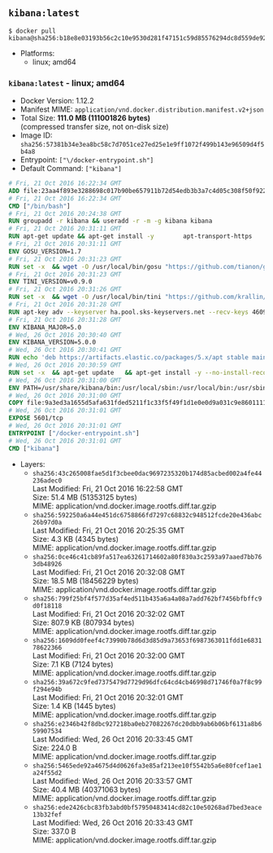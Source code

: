 ## `kibana:latest`

```console
$ docker pull kibana@sha256:b18e8e03193b56c2c10e9530d281f47151c59d85576294dc8d559de92d1bb83c
```

-	Platforms:
	-	linux; amd64

### `kibana:latest` - linux; amd64

-	Docker Version: 1.12.2
-	Manifest MIME: `application/vnd.docker.distribution.manifest.v2+json`
-	Total Size: **111.0 MB (111001826 bytes)**  
	(compressed transfer size, not on-disk size)
-	Image ID: `sha256:57381b34e3ea8bc58c7d7051ce27ed25e1e9ff1072f499b143e96509d4f5b4a8`
-	Entrypoint: `["\/docker-entrypoint.sh"]`
-	Default Command: `["kibana"]`

```dockerfile
# Fri, 21 Oct 2016 16:22:34 GMT
ADD file:23aa4f893e3288698c017b90be657911b72d54edb3b3a7c4d05c308f50f9228f in / 
# Fri, 21 Oct 2016 16:22:34 GMT
CMD ["/bin/bash"]
# Fri, 21 Oct 2016 20:24:38 GMT
RUN groupadd -r kibana && useradd -r -m -g kibana kibana
# Fri, 21 Oct 2016 20:31:11 GMT
RUN apt-get update && apt-get install -y 		apt-transport-https 		ca-certificates 		wget 	--no-install-recommends && rm -rf /var/lib/apt/lists/*
# Fri, 21 Oct 2016 20:31:11 GMT
ENV GOSU_VERSION=1.7
# Fri, 21 Oct 2016 20:31:23 GMT
RUN set -x 	&& wget -O /usr/local/bin/gosu "https://github.com/tianon/gosu/releases/download/$GOSU_VERSION/gosu-$(dpkg --print-architecture)" 	&& wget -O /usr/local/bin/gosu.asc "https://github.com/tianon/gosu/releases/download/$GOSU_VERSION/gosu-$(dpkg --print-architecture).asc" 	&& export GNUPGHOME="$(mktemp -d)" 	&& gpg --keyserver ha.pool.sks-keyservers.net --recv-keys B42F6819007F00F88E364FD4036A9C25BF357DD4 	&& gpg --batch --verify /usr/local/bin/gosu.asc /usr/local/bin/gosu 	&& rm -r "$GNUPGHOME" /usr/local/bin/gosu.asc 	&& chmod +x /usr/local/bin/gosu 	&& gosu nobody true
# Fri, 21 Oct 2016 20:31:23 GMT
ENV TINI_VERSION=v0.9.0
# Fri, 21 Oct 2016 20:31:26 GMT
RUN set -x 	&& wget -O /usr/local/bin/tini "https://github.com/krallin/tini/releases/download/$TINI_VERSION/tini" 	&& wget -O /usr/local/bin/tini.asc "https://github.com/krallin/tini/releases/download/$TINI_VERSION/tini.asc" 	&& export GNUPGHOME="$(mktemp -d)" 	&& gpg --keyserver ha.pool.sks-keyservers.net --recv-keys 6380DC428747F6C393FEACA59A84159D7001A4E5 	&& gpg --batch --verify /usr/local/bin/tini.asc /usr/local/bin/tini 	&& rm -r "$GNUPGHOME" /usr/local/bin/tini.asc 	&& chmod +x /usr/local/bin/tini 	&& tini -h
# Fri, 21 Oct 2016 20:31:28 GMT
RUN apt-key adv --keyserver ha.pool.sks-keyservers.net --recv-keys 46095ACC8548582C1A2699A9D27D666CD88E42B4
# Fri, 21 Oct 2016 20:31:28 GMT
ENV KIBANA_MAJOR=5.0
# Wed, 26 Oct 2016 20:30:40 GMT
ENV KIBANA_VERSION=5.0.0
# Wed, 26 Oct 2016 20:30:41 GMT
RUN echo 'deb https://artifacts.elastic.co/packages/5.x/apt stable main' > /etc/apt/sources.list.d/kibana.list
# Wed, 26 Oct 2016 20:30:59 GMT
RUN set -x 	&& apt-get update 	&& apt-get install -y --no-install-recommends kibana=$KIBANA_VERSION 	&& rm -rf /var/lib/apt/lists/* 		&& sed -ri "s!^(\#\s*)?(server\.host:).*!\2 '0.0.0.0'!" /etc/kibana/kibana.yml 	&& grep -q "^server\.host: '0.0.0.0'\$" /etc/kibana/kibana.yml 		&& sed -ri "s!^(\#\s*)?(elasticsearch\.url:).*!\2 'http://elasticsearch:9200'!" /etc/kibana/kibana.yml 	&& grep -q "^elasticsearch\.url: 'http://elasticsearch:9200'\$" /etc/kibana/kibana.yml
# Wed, 26 Oct 2016 20:31:00 GMT
ENV PATH=/usr/share/kibana/bin:/usr/local/sbin:/usr/local/bin:/usr/sbin:/usr/bin:/sbin:/bin
# Wed, 26 Oct 2016 20:31:00 GMT
COPY file:9a3ed3a1655d5afa631fded5211f1c33f5f49f1d1e0e0d9a031c9e8601111f05 in / 
# Wed, 26 Oct 2016 20:31:01 GMT
EXPOSE 5601/tcp
# Wed, 26 Oct 2016 20:31:01 GMT
ENTRYPOINT ["/docker-entrypoint.sh"]
# Wed, 26 Oct 2016 20:31:01 GMT
CMD ["kibana"]
```

-	Layers:
	-	`sha256:43c265008fae5d1f3cbee0dac9697235320b174d85acbed002a4fe44236adec0`  
		Last Modified: Fri, 21 Oct 2016 16:22:58 GMT  
		Size: 51.4 MB (51353125 bytes)  
		MIME: application/vnd.docker.image.rootfs.diff.tar.gzip
	-	`sha256:592250a6a44e451dc6758866fd7297c68832c948512fcde20e436abc26b97d0a`  
		Last Modified: Fri, 21 Oct 2016 20:25:35 GMT  
		Size: 4.3 KB (4345 bytes)  
		MIME: application/vnd.docker.image.rootfs.diff.tar.gzip
	-	`sha256:0ce46c41cb89fa517ea63261714602a80f830a3c2593a97aaed7bb763db48926`  
		Last Modified: Fri, 21 Oct 2016 20:32:08 GMT  
		Size: 18.5 MB (18456229 bytes)  
		MIME: application/vnd.docker.image.rootfs.diff.tar.gzip
	-	`sha256:799f25bf4f577d35af4ed511b435a6a4a08a7add762bf7456bfbffc9d0f18118`  
		Last Modified: Fri, 21 Oct 2016 20:32:02 GMT  
		Size: 807.9 KB (807934 bytes)  
		MIME: application/vnd.docker.image.rootfs.diff.tar.gzip
	-	`sha256:1609dd0feef4c73990b78d6d3d85d9a73653f6987363011fdd1e683178622366`  
		Last Modified: Fri, 21 Oct 2016 20:32:00 GMT  
		Size: 7.1 KB (7124 bytes)  
		MIME: application/vnd.docker.image.rootfs.diff.tar.gzip
	-	`sha256:39a672c9fed7375479d7729d96dfc64cd4cb46998d71746f0a7f8c99f294e94b`  
		Last Modified: Fri, 21 Oct 2016 20:32:01 GMT  
		Size: 1.4 KB (1445 bytes)  
		MIME: application/vnd.docker.image.rootfs.diff.tar.gzip
	-	`sha256:e2346b42f8dbc927218ba0eb27082267dc20dbb9ab6b06bf6131a8b659907534`  
		Last Modified: Wed, 26 Oct 2016 20:33:45 GMT  
		Size: 224.0 B  
		MIME: application/vnd.docker.image.rootfs.diff.tar.gzip
	-	`sha256:5465ede92a4675d4d0626fa3e85af213ee10f5542b5a6e80fcef1ae1a24f55d2`  
		Last Modified: Wed, 26 Oct 2016 20:33:57 GMT  
		Size: 40.4 MB (40371063 bytes)  
		MIME: application/vnd.docker.image.rootfs.diff.tar.gzip
	-	`sha256:ede2426cbc83fb3abd0bf57950483414cd82c10e50268ad7bed3eace13b32fef`  
		Last Modified: Wed, 26 Oct 2016 20:33:43 GMT  
		Size: 337.0 B  
		MIME: application/vnd.docker.image.rootfs.diff.tar.gzip
